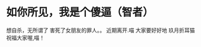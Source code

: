 # 如你所见，我是个傻逼（智者）
想自杀，无所谓了
害死了女朋友的罪人。。
近期离开.喵
大家要好好地
                                          玖月折耳猫祝福大家喔,喵！
